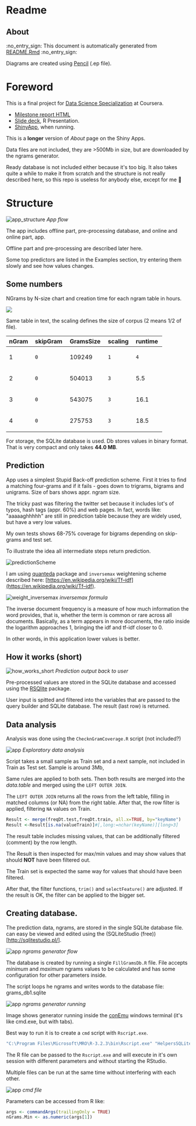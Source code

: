 Readme
================

About
-----

:no\_entry\_sign: This document is automatically generated from [README.Rmd](README.Rmd) :no\_entry\_sign:

Diagrams are created using [Pencil](http://pencil.evolus.vn/) (.ep file).

Foreword
========

This is a final project for [Data Science Specialization](https://www.coursera.org/specializations/jhu-data-science) at Coursera.

-   [Milestone report HTML](http://htmlpreview.github.io/?https://github.com/Muhomorik/DSS_Capstone/blob/master/Milestone_Report.html)
-   [Slide deck](http://rpubs.com/Muhomorik/dssSlides), R Presentation.
-   [ShinyApp](https://muhomorik.shinyapps.io/DssSwiftKeyApp/), when running.

This is a **longer** version of *About* page on the Shiny Apps.

Data files are not included, they are &gt;500Mb in size, but are downloaded by the ngrams generator.

Ready database is not included either because it's too big. It also takes quite a while to make it from scratch and the structure is not really described here, so this repo is useless for anybody else, except for me :imp:

Structure
=========

![app\_structure](myimg/App.png) *App flow*

The app includes offline part, pre-processing database, and online and online part, app.

Offline part and pre-processing are described later here.

Some top predictors are listed in the Examples section, try entering them slowly and see how values changes.

Some numbers
------------

NGrams by N-size chart and creation time for each ngram table in hours.

![](README_files/figure-markdown_github/chartNgramSize-1.png)<!-- -->

Same table in text, the scaling defines the size of corpus (2 means 1/2 of file).

<table style="width:85%;">
<colgroup>
<col width="13%" />
<col width="18%" />
<col width="19%" />
<col width="16%" />
<col width="16%" />
</colgroup>
<thead>
<tr class="header">
<th align="left">nGram</th>
<th align="left">skipGram</th>
<th align="left">GramsSize</th>
<th align="left">scaling</th>
<th align="left">runtime</th>
</tr>
</thead>
<tbody>
<tr class="odd">
<td align="left"><p>1</p></td>
<td align="left"><pre><code>0</code></pre></td>
<td align="left"><p>109249</p></td>
<td align="left"><pre><code>1</code></pre></td>
<td align="left"><pre><code>4</code></pre></td>
</tr>
<tr class="even">
<td align="left"><p>2</p></td>
<td align="left"><pre><code>0</code></pre></td>
<td align="left"><p>504013</p></td>
<td align="left"><pre><code>3</code></pre></td>
<td align="left"><p>5.5</p></td>
</tr>
<tr class="odd">
<td align="left"><p>3</p></td>
<td align="left"><pre><code>0</code></pre></td>
<td align="left"><p>543075</p></td>
<td align="left"><pre><code>3</code></pre></td>
<td align="left"><p>16.1</p></td>
</tr>
<tr class="even">
<td align="left"><p>4</p></td>
<td align="left"><pre><code>0</code></pre></td>
<td align="left"><p>275753</p></td>
<td align="left"><pre><code>3</code></pre></td>
<td align="left"><p>18.5</p></td>
</tr>
</tbody>
</table>

For storage, the SQLite database is used. Db stores values in binary format. That is very compact and only takes **44.0 MB**.

Prediction
----------

App uses a simplest Stupid Back-off prediction scheme. First it tries to find a matching four-grams and if it fails - goes down to trigrams, bigrams and unigrams. Size of bars shows appr. ngram size.

The tricky past was filtering the twitter set because it includes lot's of typos, hash tags (appr. 60%) and web pages. In fact, words like: "aaaaaghhhhh" are still in prediction table because they are widely used, but have a very low values.

My own tests shows 68-75% coverage for bigrams depending on skip-grams and test set.

To illustrate the idea all intermediate steps return prediction.

![predictionScheme](myimg/StupidBackof.png)

I am using [quanteda](https://github.com/kbenoit/quanteda) package and `inversemax` weightening scheme described here: [https://en.wikipedia.org/wiki/Tf–idf](https://en.wikipedia.org/wiki/Tf–idf).

![weight\_inversemax](myimg/weight_inversemax.png) *inversemax formula*

The inverse document frequency is a measure of how much information the word provides, that is, whether the term is common or rare across all documents. Basically, as a term appears in more documents, the ratio inside the logarithm approaches 1, bringing the idf and tf-idf closer to 0.

In other words, in this application lower values is better.

How it works (short)
--------------------

![how\_works\_short](myimg/Prediction.png) *Prediction output back to user*

Pre-processed values are stored in the SQLite database and accessed using the [RSQlite](https://github.com/rstats-db/RSQLite) package.

User input is spitted and filtered into the variables that are passed to the query builder and SQLite database. The result (last row) is returned.

Data analysis
-------------

Analysis was done using the `ChecknGramCoverage.R` script (not included?)

![app](myimg/Filter.png) *Exploratory data analysis*

Script takes a small sample as Train set and a next sample, not included in Train as Test set. Sample is around 3Mb,

Same rules are applied to both sets. Then both results are merged into the *data.table* and merged using the `LEFT OUTER JOIN`.

The `LEFT OUTER JOIN` returns all the rows from the left table, filling in matched columns (or NA) from the right table. After that, the row filter is applied, filtering `NA` values on Train.

``` r
Result <- merge(freqDt.test,freqDt.train, all.x=TRUE, by="keyName")
Result <-Result[is.na(valueTrain)]#[,long:=nchar(keyName)][long>3]
```

The result table includes missing values, that can be additionally filtered (comment) by the row length.

The Result is then inspected for max/min values and may show values that should **NOT** have been filtered out.

The Train set is expected the same way for values that should have been filtered.

After that, the filter functions, `trim()` and `selectFeature()` are adjusted. If the result is OK, the filter can be applied to the bigger set.

Creating database.
------------------

The prediction data, ngrams, are stored in the single SQLite database file. can easy be viewed and edited using the (SQLiteStudio (free))\[<http://sqlitestudio.pl/>\].

![app](myimg/FillGramsDb.png) *ngrams generator flow*

The database is created by running a single `FillGramsDb.R` file. File accepts *minimum* and *maximum* ngrams values to be calculated and has some configuration for other parameters inside.

The script loops he ngrams and writes words to the database file: grams\_db1.sqlite

![app](myimg/FillGrams_running.png) *ngrams generator running*

Image shows generator running inside the [conEmu](https://conemu.github.io/) windows terminal (it's like cmd.exe, but with tabs).

Best way to run it is to create a `cmd` script with `Rscript.exe`.

``` r
"C:\Program Files\Microsoft\MRO\R-3.2.3\bin\Rscript.exe" "HelpersSQLite\FillGramsDb.R" 1 4
```

The R file can be passed to the `Rscript.exe` and will execute in it's own session with different parameters and without starting the RStudio.

Multiple files can be run at the same time without interfering with each other.

![app](myimg/FillGrams_cmd.png) *cmd file*

Parameters can be accessed from R like:

``` r
args <- commandArgs(trailingOnly = TRUE)
nGrams.Min <- as.numeric(args[1])
```
